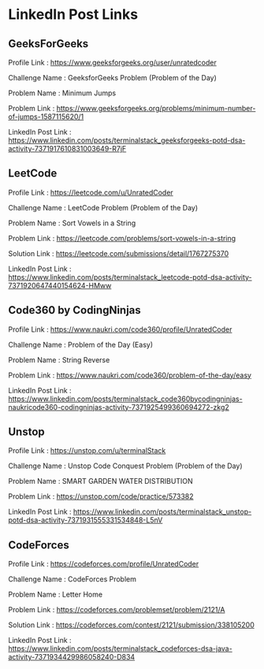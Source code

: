 # LinkedIn Post Links

## GeeksForGeeks

Profile Link : https://www.geeksforgeeks.org/user/unratedcoder

Challenge Name : GeeksforGeeks Problem (Problem of the Day)

Problem Name : Minimum Jumps

Problem Link : https://www.geeksforgeeks.org/problems/minimum-number-of-jumps-1587115620/1

LinkedIn Post Link : https://www.linkedin.com/posts/terminalstack_geeksforgeeks-potd-dsa-activity-7371917610831003649-R7jF

## LeetCode

Profile Link : https://leetcode.com/u/UnratedCoder

Challenge Name : LeetCode Problem (Problem of the Day)

Problem Name : Sort Vowels in a String

Problem Link : https://leetcode.com/problems/sort-vowels-in-a-string

Solution Link : https://leetcode.com/submissions/detail/1767275370

LinkedIn Post Link : https://www.linkedin.com/posts/terminalstack_leetcode-potd-dsa-activity-7371920647440154624-HMww

## Code360 by CodingNinjas

Profile Link : https://www.naukri.com/code360/profile/UnratedCoder

Challenge Name : Problem of the Day (Easy)

Problem Name : String Reverse

Problem Link : https://www.naukri.com/code360/problem-of-the-day/easy

LinkedIn Post Link : https://www.linkedin.com/posts/terminalstack_code360bycodingninjas-naukricode360-codingninjas-activity-7371925499360694272-zkg2

## Unstop

Profile Link : https://unstop.com/u/terminalStack

Challenge Name : Unstop Code Conquest Problem (Problem of the Day)

Problem Name : SMART GARDEN WATER DISTRIBUTION

Problem Link : https://unstop.com/code/practice/573382

LinkedIn Post Link : https://www.linkedin.com/posts/terminalstack_unstop-potd-dsa-activity-7371931555331534848-L5nV

## CodeForces

Profile Link : https://codeforces.com/profile/UnratedCoder

Challenge Name : CodeForces Problem

Problem Name : Letter Home

Problem Link : https://codeforces.com/problemset/problem/2121/A

Solution Link : https://codeforces.com/contest/2121/submission/338105200

LinkedIn Post Link : https://www.linkedin.com/posts/terminalstack_codeforces-dsa-java-activity-7371934429986058240-D834
